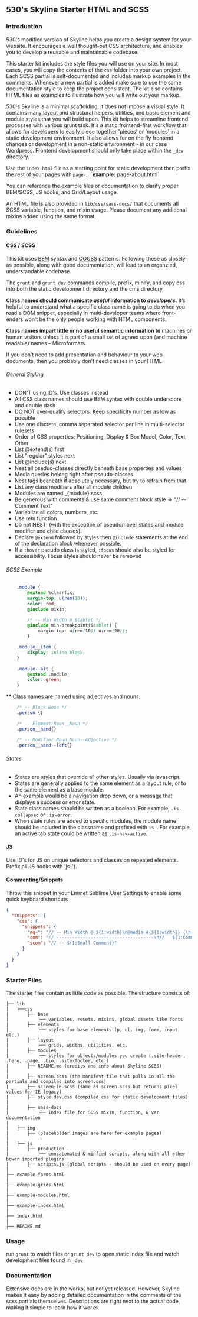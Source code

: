 ## 530's Skyline Starter HTML and SCSS


### Introduction

530's modified version of Skyline helps you create a design system for your website.  It encourages a well thought-out CSS architecture, and enables you to develop a reusable and maintainable codebase.

This starter kit includes the style files you will use on your site. In most cases, you will copy the contents of the `css` folder into your own project. Each SCSS partial is self-documented and includes markup examples in the comments. Whenever a new partial is added make sure to use the same documentation style to keep the project consistent. The kit also contains HTML files as examples to illustrate how you will write out your markup.

530's Skyline is a minimal scaffolding, it does not impose a visual style.  It contains many layout and structural helpers, utilities, and basic element and module styles that you will build upon. This kit helps to streamline frontend processes with various grunt task. It's a static frontend-first workflow that allows for developers to easily piece together 'pieces' or 'modules' in a static development environment. It also allows for on the fly frontend changes or development in a non-static environment - in our case Wordpress. Frontend development should only take place within the `_dev` directory.

Use the `index.html` file as a starting point for static development then prefix the rest of your pages with `page-`. ``**example:** page-about.html`

You can reference the example files or documentation to clarify proper BEM/SCSS, JS hooks, and Grid/Layout usage.

An HTML file is also provided in `lib/css/sass-docs/` that documents all SCSS variable, function, and mixin usage. Please document any additional mixins added using the same format.

### Guidelines

#### CSS / SCSS
This kit uses [BEM](http://bem.info/method/) syntax and [OOCSS](http://oocss.org/) patterns. Following these as closely as possible, along with good documentation, will lead to an organzied, understandable codebase.

The `grunt` and `grunt dev` commands compile, prefix, minify, and copy css into both the static development directory and the cms directory

**Class names should communicate _useful_ information to _developers_.** It’s helpful to understand what a specific class name is going to do when you read a DOM snippet, especially in multi-developer teams where front-enders won’t be the only people working with HTML components.

**Class names impart little or no useful semantic information to** machines or human visitors unless it is part of a small set of agreed upon (and machine readable) names – Microformats.

If you don’t need to add presentation and behaviour to your web documents, then you probably don’t need classes in your HTML

###### General Styling

* DON'T using ID's.  Use classes instead
* All CSS class names should use BEM syntax with double underscore and double dash
* DO NOT over-qualify selectors.  Keep specificity number as low as possible
* Use one discrete, comma separated selector per line in multi-selector rulesets
* Order of CSS properties: Positioning, Display & Box Model, Color, Text, Other
* List @extend(s) first
* List "regular" styles next
* List @include(s) next
* Nest all pseduo-classes directly beneath base properties and values
* Media queries belong right after pseudo-classes
* Nest tags beaneath if absolutely necessary, but try to refrain from that
* List any class modifiers after all module children
* Modules are named _{module}.scss
* Be generous with comments & use same comment block style => "// -- Comment Text"
* Variablize all colors, numbers, etc.
* Use rem function
* Do not NEST! (with the exception of pseudo/hover states and module modifier and child classes).
* Declare ```@extend``` followed by styles then ```@include``` statements at the end of the declaration block whenever possible.
* If a ```:hover``` pseudo class is styled, ```:focus``` should also be styled for accessibility. Focus styles should never be removed

###### SCSS Example
```css
    .module {
        @extend %clearfix;
        margin-top: u(rem(10));
        color: red;
        @include mixin;

        /* -- Min Width @ $tablet */
        @include min-breakpoint($tablet) {
            margin-top: u(rem(10)) u(rem(20));
        }

    .module__item {
        display: inline-block;
    }

    .module--alt {
        @extend .module;
        color: green;
    }
```
** Class names are named using adjectives and nouns.

```css
    /* -- Block Noun */
    .person {}

    /* -- Element Noun__Noun */
    .person__hand{}

    /* -- Modifier Noun_Noun--Adjective */
    .person__hand--left{}
```

###### States
* States are styles that override all other styles.  Usually via javascript.
* States are generally applied to the same element as a layout rule, or to the same element as a base module.
* An example would be a navigation drop down, or a message that displays a success or error state.
* State class names should be written as a boolean.  For example, ```.is-collapsed``` or ```.is-error```.
* When state rules are added to specific modules, the module name should be included in the classname and prefixed with ```is-```.  For example, an active tab state could be written as ```.is-nav-active```.

#### JS
Use ID's for JS on unique selectors and classes on repeated elements. Prefix all JS hooks with 'js-').

#### Commenting/Snippets
Throw this snippet in your Emmet Sublime User Settings to enable some quick keyboard shortcuts
```json
{
  "snippets": {
    "css": {
      "snippets": {
        "mq-": "// -- Min Width @ ${1:width}\n@media #{${1:width}} {\n|\n}",
        "com": "// -------------------------------------\n//   ${1:Comment Name} \n// -------------------------------------",
        "scom": "// -- ${1:Small Comment}"
      }
    }
  }
}
```

### Starter Files
The starter files contain as little code as possible.  The structure consists of:

```
├── lib
| 	├──css
|  	  	├── base
|	    	├── variables, resets, mixins, global assets like fonts
|    	├── elements
|	      	├── styles for base elements (p, ul, img, form, input, etc.)
|    	├── layout
|    	    ├── grids, widths, utilities, etc.
|    	├── modules
|    	    ├── styles for objects/modules you create (.site-header, .hero, .page, .bio, .site-footer, etc.)
|    	├── README.md (credits and info about Skyline SCSS)
|
|    	├── screen.scss (the manifest file that pulls in all the partials and compiles into screen.css)
|    	├── screen-ie.scss (same as screen.scss but returns pixel values for IE legacy)
|    	├── style.dev.css (compiled css for static development files)
|
|    	├── sass-docs
|	 		├── index file for SCSS mixin, function, & var documentation
|
|	├── img
|   	├── (placeholder images are here for example pages)
|
|	├── js
|   	├── production
|			├── concatenated & minfied scripts, along with all other bower imported plugins
|		├── scripts.js (global scripts - should be used on every page)
|
├── example-forms.html
|
├── example-grids.html
|
├── example-modules.html
|
├── example-index.html
|
├── index.html
|
├── README.md

```

### Usage
run `grunt` to watch files or `grunt dev` to open static index file and watch development files found in `_dev`


### Documentation
Extensive docs are in the works, but not yet released. However, Skyline makes it easy by adding detailed documentation in the comments of the scss partials themselves. Descriptions are right next to the actual code, making it simple to learn how it works.

